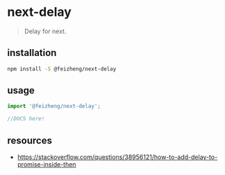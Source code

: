 # next-delay
> Delay for next.

## installation
```bash
npm install -S @feizheng/next-delay
```

## usage
```js
import '@feizheng/next-delay';

//DOCS here!
```

## resources
- https://stackoverflow.com/questions/38956121/how-to-add-delay-to-promise-inside-then
